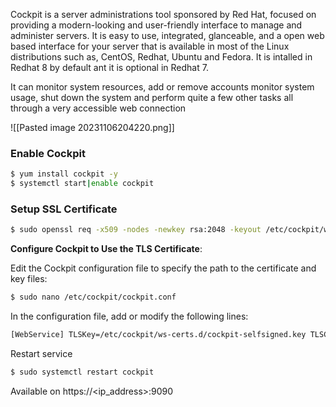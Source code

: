 Cockpit is a server administrations tool sponsored by Red Hat, focused on providing a modern-looking and user-friendly interface to manage and administer servers. It is easy to use, integrated, glanceable, and a open web based interface for your server that is available in most of the Linux distributions such as, CentOS, Redhat, Ubuntu and Fedora. It is intalled in Redhat 8 by default ant it is optional in Redhat 7.

It can monitor system resources, add or remove accounts monitor system usage, shut down the system and perform quite a few other tasks all through a very accessible web connection

![[Pasted image 20231106204220.png]]

### Enable Cockpit

```bash
$ yum install cockpit -y
$ systemctl start|enable cockpit
```

### Setup SSL Certificate

```bash
$ sudo openssl req -x509 -nodes -newkey rsa:2048 -keyout /etc/cockpit/ws-certs.d/cockpit-selfsigned.key -out /etc/cockpit/ws-certs.d/cockpit-selfsigned.crt -days 365
```

**Configure Cockpit to Use the TLS Certificate**:

Edit the Cockpit configuration file to specify the path to the certificate and key files:

```bash
$ sudo nano /etc/cockpit/cockpit.conf
```

In the configuration file, add or modify the following lines:

```bash
[WebService] TLSKey=/etc/cockpit/ws-certs.d/cockpit-selfsigned.key TLSCertificate=/etc/cockpit/ws-certs.d/cockpit-selfsigned.crt
```

Restart service

```bash
$ sudo systemctl restart cockpit
```

Available on https://<ip_address>:9090


